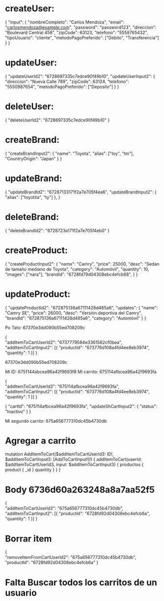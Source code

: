 # createUser:
{
  "input": {
        "nombreCompleto": "Carlos Mendoza",
        "email": "carlosmendoza@example.com",
        "password": "password123",
        "direccion": "Boulevard Central 456",
        "zipCode": 63123,
        "telefono": "5558765432",
        "tipoUsuario": "cliente",
        "metodoPagoPreferido": ["Debito", "Transferencia"]
    }
}

# updateUser:
{
  "updateUserId2": "6728697335c7edce90f49b10",
  "updateUserInput2": {
    "direccion": "Nueva Calle 789",
    "zipCode": 63124,
    "telefono": "5550987654",
    "metodoPagoPreferido": ["Deposito"]
  }
}

# deleteUser:
{
  "deleteUserId2": "6728697335c7edce90f49b10"
}

# createBrand:
{
  "createBrandInput2": {
    "name": "Toyota",
    "alias": ["toy", "tm"],
    "CountryOrigin": "Japan"
  }
}

# updateBrand:
{
  "updateBrandId2": "67287133171f2a7e705f4ea6",
  "updateBrandInput2": {
    "alias": ["toyotita", "ty"]
  },
}

# deleteBrand:
{
  "deleteBrandId2": "6728723a171f2a7e705f4eb0"
}

# createProduct:
{
  "createProductInput2": {
    "name": "Camry",
    "price": 25000,
    "desc": "Sedan de tamaño mediano de Toyota",
    "category": "Automóvil",
    "quantity": 10,
    "images": ["nara"],
    "brandId": "6728fd79d04308ebc4efcb68",
  }
}

# updateProduct:
{
  "updateProductId2": "672875136a67111428d485a6",
  "updates": {
    "name": "Camry SE",
    "price": 26000,
    "desc": "Versión deportiva del Camry",
    "brandId": "672875136a67111428d485a6",
    "category": "Automóvil"
  }
}

Po Tato:
67370e3dd090b55ed708209c

{  
  "addItemToCartUserId2": "6737779584e3361562cf0bea",
  "addItemToCartInput2": [{
    "productId": "673776d108a4fd4ee8eb3974",
    "quantity": 1
  }]
} 

67370e3dd090b55ed708209c


Mi ID: 6751144abcea96a42f9693f8
Mi carrito: 675114afbcea96a42f9693fa

{  
  "addItemToCartUserId2": "675114afbcea96a42f9693fa",
  "addItemToCartInput2": [{
    "productId": "673776d108a4fd4ee8eb3974",
    "quantity": 1
  }]
} 


{
  "cartId": "675114afbcea96a42f9693fa",
  "updateShCartInput2": {
    "status": "Inactivo"
  }
}

Mi segundo carrito:
675a656777310dc45b4730db

# Agregar a carrito
mutation AddItemToCart($addItemToCartUserId3: ID!, $addItemToCartInput3: [AddToCartInput!]!) {
  addItemToCart(userId: $addItemToCartUserId3, input: $addItemToCartInput3) {
    productos {
      product {
        _id
      }
      quantity
    }
  }
}

# Body 6736d60a263248a8a7aa52f5
{  
  "addItemToCartUserId2": "675a656777310dc45b4730db",
  "addItemToCartInput2": [{
    "productId": "6728fd92d04308ebc4efcb6a",
    "quantity": 1
  }]
} 


# Borrar item
{  
  "removeItemFromCartUserId2": "675a656777310dc45b4730db",
  "productId": "6728fd92d04308ebc4efcb6a"
}


# Falta Buscar todos los carritos de un usuario